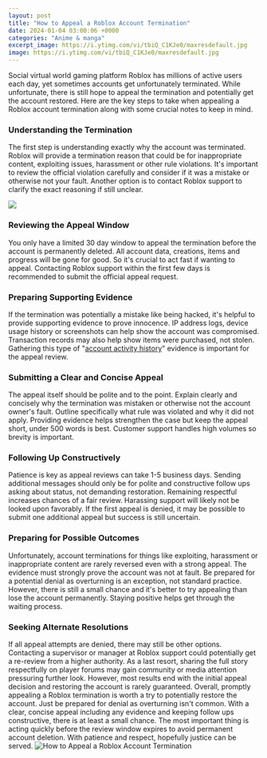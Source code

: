 ```yaml
---
layout: post
title: "How to Appeal a Roblox Account Termination"
date: 2024-01-04 03:00:06 +0000
categories: "Anime & manga"
excerpt_image: https://i.ytimg.com/vi/tbiQ_C1KJe0/maxresdefault.jpg
image: https://i.ytimg.com/vi/tbiQ_C1KJe0/maxresdefault.jpg
---
```


Social virtual world gaming platform Roblox has millions of active users each day, yet sometimes accounts get unfortunately terminated. While unfortunate, there is still hope to appeal the termination and potentially get the account restored. Here are the key steps to take when appealing a Roblox account termination along with some crucial notes to keep in mind.
### Understanding the Termination  
The first step is understanding exactly why the account was terminated. Roblox will provide a termination reason that could be for inappropriate content, exploiting issues, harassment or other rule violations. It's important to review the official violation carefully and consider if it was a mistake or otherwise not your fault. Another option is to contact Roblox support to clarify the exact reasoning if still unclear.

![](https://i.ytimg.com/vi/URJg8fdBjK8/maxresdefault.jpg)
### Reviewing the Appeal Window  
You only have a limited 30 day window to appeal the termination before the account is permanently deleted. All account data, creations, items and progress will be gone for good. So it's crucial to act fast if wanting to appeal. Contacting Roblox support within the first few days is recommended to submit the official appeal request.
### Preparing Supporting Evidence
If the termination was potentially a mistake like being hacked, it's helpful to provide supporting evidence to prove innocence. IP address logs, device usage history or screenshots can help show the account was compromised. Transaction records may also help show items were purchased, not stolen. Gathering this type of "[account activity history](https://store.fi.io.vn/chihuahua-christmas-quote-cartoon-chihuahua4050-t-shirt)" evidence is important for the appeal review.  
### Submitting a Clear and Concise Appeal
The appeal itself should be polite and to the point. Explain clearly and concisely why the termination was mistaken or otherwise not the account owner's fault. Outline specifically what rule was violated and why it did not apply. Providing evidence helps strengthen the case but keep the appeal short, under 500 words is best. Customer support handles high volumes so brevity is important.  
### Following Up Constructively
Patience is key as appeal reviews can take 1-5 business days. Sending additional messages should only be for polite and constructive follow ups asking about status, not demanding restoration. Remaining respectful increases chances of a fair review. Harassing support will likely not be looked upon favorably. If the first appeal is denied, it may be possible to submit one additional appeal but success is still uncertain.
### Preparing for Possible Outcomes  
Unfortunately, account terminations for things like exploiting, harassment or inappropriate content are rarely reversed even with a strong appeal. The evidence must strongly prove the account was not at fault. Be prepared for a potential denial as overturning is an exception, not standard practice. However, there is still a small chance and it's better to try appealing than lose the account permanently. Staying positive helps get through the waiting process.
### Seeking Alternate Resolutions
If all appeal attempts are denied, there may still be other options. Contacting a supervisor or manager at Roblox support could potentially get a re-review from a higher authority. As a last resort, sharing the full story respectfully on player forums may gain community or media attention pressuring further look. However, most results end with the initial appeal decision and restoring the account is rarely guaranteed.
Overall, promptly appealing a Roblox termination is worth a try to potentially restore the account. Just be prepared for denial as overturning isn't common. With a clear, concise appeal including any evidence and keeping follow ups constructive, there is at least a small chance. The most important thing is acting quickly before the review window expires to avoid permanent account deletion. With patience and respect, hopefully justice can be served.
![How to Appeal a Roblox Account Termination](https://i.ytimg.com/vi/tbiQ_C1KJe0/maxresdefault.jpg)